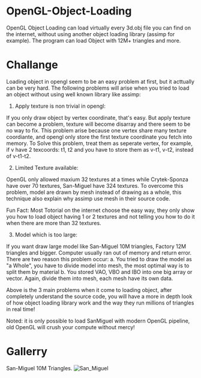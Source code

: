 # OpenGL-Object-Loading
OpenGL Object Loading can load virtually every 3d.obj file you can find on the internet, without using another object loading library (assimp for example). The program can load Object with 12M+ triangles and more.

# Challange
Loading object in opengl seem to be an easy problem at first, but it acttually can be very hard. The following problems will arise when you tried to load an object without using well known library like assimp:

1. Apply texture is non trivial in opengl:
 
If you only draw object by vertex coordinate, that's easy. But apply texture can become a problem, texture will become disarray and there seem to be no way to fix. This problem arise because one vertex share many texture coordiante, and opengl only store the first texture coordinate you fetch into memory. 
To Solve this problem, treat them as seperate vertex, for example, if v have 2 texcoords: t1, t2 and you have to store them as v-t1, v-t2, instead of v-t1-t2.

2. Limited Texture available:

OpenGL only allowed maxium 32 textures at a times while Crytek-Sponza have over 70 textures, San-Miguel have 324 textures. To overcome this problem, model are drawn by mesh instead of drawing as a whole, this technique also explain why assimp use mesh in their source code.

Fun Fact: Most Totorial on the internet choose the easy way, they only show you how to load object having 1 or 2 textures and not telling you how to do it when there are more than 32 textures.

3. Model which is too large:

If you want draw large model like San-Miguel 10M triangles, Factory 12M triangles and bigger. Computer usually ran out of memory and return error. There are two reason this problem occur:
a. You tried to draw the model as "a Whole", you have to divide model into mesh, the most optimal way is to split them by material
b. You stored VAO, VBO and IBO into one big array or vector. Again, divide them into mesh, each mesh have its own data.

Above is the 3 main problems when it come to loading object, after completely understand the source code, you will have a more in depth look of how object loading library work and the way they run millions of triangles in real time! 

Noted: it is only possible to load SanMiguel with modern OpenGL pipeline, old OpenGL will crush your compute without mercy!

# Gallerry

San-Miguel 10M Triangles.
![San_Miguel](https://user-images.githubusercontent.com/93391908/139820994-3ecf0b20-9775-4fa5-8cef-04062b3b7506.png)
